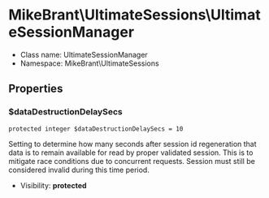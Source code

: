 MikeBrant\UltimateSessions\UltimateSessionManager
===============






* Class name: UltimateSessionManager
* Namespace: MikeBrant\UltimateSessions





Properties
----------


### $dataDestructionDelaySecs

    protected integer $dataDestructionDelaySecs = 10

Setting to determine how many seconds after session id regeneration that
data is to remain available for read by proper validated session.  This
is to mitigate race conditions due to concurrent requests. Session
must still be considered invalid during this time period.



* Visibility: **protected**



